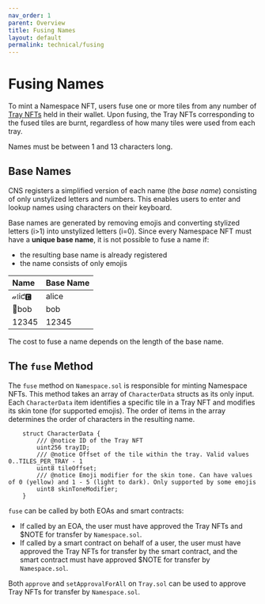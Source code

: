 ```yaml
---
nav_order: 1
parent: Overview
title: Fusing Names
layout: default
permalink: technical/fusing
---
```


# Fusing Names

To mint a Namespace NFT, users fuse one or more tiles from any number of [Tray NFTs](trays.md) held in their wallet. Upon fusing, the Tray NFTs corresponding to the fused tiles are burnt, regardless of how many tiles were used from each tray.

Names must be between 1 and 13 characters long.

## Base Names

CNS registers a simplified version of each name (the *base name*) consisting of only unstylized letters and numbers. This enables users to enter and lookup names using characters on their keyboard.

Base names are generated by removing emojis and converting stylized letters (i>1) into unstylized letters (i=0). Since every Namespace NFT must have a **unique base name**, it is not possible to fuse a name if:
* the resulting base name is already registered
* the name consists of only emojis

| **Name** | **Base Name**        |
|:-----------|:---------------------|
| 𝒶𝔩iƈ🅴 | alice |
| 🤝bob | bob |
| 12345 | 12345 |

The cost to fuse a name depends on the length of the base name.

## The `fuse` Method

The `fuse` method on `Namespace.sol` is responsible for minting Namespace NFTs. This method takes an array of `CharacterData` structs as its only input. Each `CharacterData` item identifies a specific tile in a Tray NFT and modifies its skin tone (for supported emojis). The order of items in the array determines the order of characters in the resulting name.

```solidity
    struct CharacterData {
        /// @notice ID of the Tray NFT
        uint256 trayID;
        /// @notice Offset of the tile within the tray. Valid values 0..TILES_PER_TRAY - 1
        uint8 tileOffset;
        /// @notice Emoji modifier for the skin tone. Can have values of 0 (yellow) and 1 - 5 (light to dark). Only supported by some emojis
        uint8 skinToneModifier;
    }
```

`fuse` can be called by both EOAs and smart contracts:
* If called by an EOA, the user must have approved the Tray NFTs and $NOTE for transfer by `Namespace.sol`.
* If called by a smart contract on behalf of a user, the user must have approved the Tray NFTs for transfer by the smart contract, and the smart contract must have approved $NOTE for transfer by `Namespace.sol`.

Both `approve` and `setApprovalForAll` on `Tray.sol` can be used to approve Tray NFTs for transfer by `Namespace.sol`.